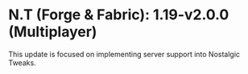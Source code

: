 # N.T (Forge & Fabric): 1.19-v2.0.0 (Multiplayer)
This update is focused on implementing server support into Nostalgic Tweaks.
